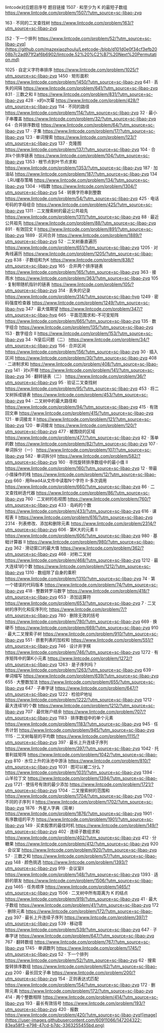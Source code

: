 lintcode对应题目序号	题目链接
1507 · 和至少为 K 的最短子数组	https://www.lintcode.com/problem/1507/?utm_source=sc-libao-zyq

163 · 不同的二叉查找树	https://www.lintcode.com/problem/163/?utm_source=sc-libao-zyq

[52 · 下一个排列	https://www.lintcode.com/problem/52/?utm_source=sc-libao-zyq](https://github.com/mazexiaozhoulu/Leetcode-/blob/d101d0e0f34cf3efb2008b7c2ad971f2af6b6902/lintcode.52%20%C2%B7%20Next%20Permutation.md)

1025 · 自定义字符串排序	https://www.lintcode.com/problem/1025/?utm_source=sc-libao-zyq
1450 · 矩形面积	https://www.lintcode.com/problem/1450/?utm_source=sc-libao-zyq
641 · 丢失的间隔	https://www.lintcode.com/problem/641/?utm_source=sc-libao-zyq
831 · 三数之和 II	https://www.lintcode.com/problem/831/?utm_source=sc-libao-zyq
428 · x的n次幂	https://www.lintcode.com/problem/428/?utm_source=sc-libao-zyq
114 · 不同的路径	https://www.lintcode.com/problem/114/?utm_source=sc-libao-zyq
32 · 最小子串覆盖	https://www.lintcode.com/problem/32/?utm_source=sc-libao-zyq
64 · 合并排序数组	https://www.lintcode.com/problem/64/?utm_source=sc-libao-zyq
17 · 子集	https://www.lintcode.com/problem/17/?utm_source=sc-libao-zyq
123 · 单词搜索	https://www.lintcode.com/problem/123/?utm_source=sc-libao-zyq
137 · 克隆图	https://www.lintcode.com/problem/137/?utm_source=sc-libao-zyq
104 · 合并k个排序链表	https://www.lintcode.com/problem/104/?utm_source=sc-libao-zyq
1353 · 根节点到叶节点求和	https://www.lintcode.com/problem/1353/?utm_source=sc-libao-zyq
187 · 加油站	https://www.lintcode.com/problem/187/?utm_source=sc-libao-zyq
134 · LRU缓存策略	https://www.lintcode.com/problem/134/?utm_source=sc-libao-zyq
1304 · H指数	https://www.lintcode.com/problem/1304/?utm_source=sc-libao-zyq
54 · 转换字符串到整数	https://www.lintcode.com/problem/54/?utm_source=sc-libao-zyq
425 · 电话号码的字母组合	https://www.lintcode.com/problem/425/?utm_source=sc-libao-zyq
1311 · 二叉搜索树的最近公共祖先	https://www.lintcode.com/problem/1311/?utm_source=sc-libao-zyq
88 · 最近公共祖先	https://www.lintcode.com/problem/88/?utm_source=sc-libao-zyq
891 · 有效回文 II	https://www.lintcode.com/problem/891/?utm_source=sc-libao-zyq
1889 · 区间合并	https://www.lintcode.com/problem/1889/?utm_source=sc-libao-zyq
52 · 二叉树垂直遍历	https://www.lintcode.com/problem/651/?utm_source=sc-libao-zyq
1205 · 对角线遍历	https://www.lintcode.com/problem/1205/?utm_source=sc-libao-zyq
838 · 子数组和为K	https://www.lintcode.com/problem/838/?utm_source=sc-libao-zyq
165 · 合并两个排序链表	https://www.lintcode.com/problem/165/?utm_source=sc-libao-zyq
363 · 接雨水	https://www.lintcode.com/problem/363/?utm_source=sc-libao-zyq
105 · 复制带随机指针的链表	https://www.lintcode.com/problem/105/?utm_source=sc-libao-zyq
314 · 丢失的记录	https://www.lintcode.com/problem/314/?utm_source=sc-libao-hyp
1249 · 密码强度检查器	https://www.lintcode.com/problem/1249/?utm_source=sc-libao-hyp
347 · 最大值期望	https://www.lintcode.com/problem/347/?utm_source=sc-libao-hyp
665 · 平面范围求和-不可变矩阵	https://www.lintcode.com/problem/665/?utm_source=sc-libao-zyq
135 · 数字组合	https://www.lintcode.com/problem/135/?utm_source=sc-libao-zyq
153 · 数字组合 II	https://www.lintcode.com/problem/153/?utm_source=sc-libao-zyq
34 · N皇后问题（二）	https://www.lintcode.com/problem/34/?utm_source=sc-libao-zyq
156 · 合并区间	https://www.lintcode.com/problem/156/?utm_source=sc-libao-zyq
30 · 插入区间	https://www.lintcode.com/problem/30/?utm_source=sc-libao-zyq
408 · 二进制求和	https://www.lintcode.com/problem/408/?utm_source=sc-libao-zyq
141 · 对x开根	https://www.lintcode.com/problem/141/?utm_source=sc-libao-zyq
36 · 翻转链表（二）	https://www.lintcode.com/problem/36/?utm_source=sc-libao-zyq
95 · 验证二叉查找树	https://www.lintcode.com/problem/95/?utm_source=sc-libao-zyq
453 · 将二叉树拆成链表	https://www.lintcode.com/problem/453/?utm_source=sc-libao-zyq
94 · 二叉树中的最大路径和	https://www.lintcode.com/problem/94/?utm_source=sc-libao-zyq
415 · 有效回文串	https://www.lintcode.com/problem/415/?utm_source=sc-libao-zyq
121 · 单词接龙 II	https://www.lintcode.com/problem/121/?utm_source=sc-libao-zyq
120 · 单词接龙	https://www.lintcode.com/problem/120/?utm_source=sc-libao-zyq
477 · 被围绕的区域	https://www.lintcode.com/problem/477/?utm_source=sc-libao-zyq
82 · 落单的数	https://www.lintcode.com/problem/82/?utm_source=sc-libao-zyq
107 · 单词拆分（一）	https://www.lintcode.com/problem/107/?utm_source=sc-libao-zyq
582 · 单词拆分II	https://www.lintcode.com/problem/582/?utm_source=sc-libao-zyq
160 · 寻找旋转排序数组中的最小值 II	https://www.lintcode.com/problem/160/?utm_source=sc-libao-zyq
12 · 带最小值操作的栈	https://www.lintcode.com/problem/12/?utm_source=sc-libao-zyq
660 · 用Read4从文件中读取N个字符 II-多次调用	https://www.lintcode.com/problem/660/?utm_source=sc-libao-zyq
86 · 二叉查找树迭代器	https://www.lintcode.com/problem/86/?utm_source=sc-libao-zyq
760 · 二叉树的右视图	https://www.lintcode.com/problem/760/?utm_source=sc-libao-zyq
433 · 岛屿的个数	https://www.lintcode.com/problem/433/?utm_source=sc-libao-zyq
616 · 课程表 II	https://www.lintcode.com/problem/616/?utm_source=sc-libao-zyq
2314 · 列表修改、添加和删除元素	https://www.lintcode.com/problem/2314/?utm_source=sc-libao-zyq
606 · 第K大的元素 II	https://www.lintcode.com/problem/606/?utm_source=sc-libao-zyq
980 · 基础计算器 II	https://www.lintcode.com/problem/980/?utm_source=sc-libao-zyq
362 · 滑动窗口的最大值	https://www.lintcode.com/problem/362/?utm_source=sc-libao-zyq
468 · 对称二叉树	https://www.lintcode.com/problem/468/?utm_source=sc-libao-zyq
1212 · 最大连续1的个数	https://www.lintcode.com/problem/1212/?utm_source=sc-libao-zyq
1310 · 数组除了自身的乘积	https://www.lintcode.com/problem/1310/?utm_source=sc-libao-zyq
74 · 第一个错误的代码版本	https://www.lintcode.com/problem/74/?utm_source=sc-libao-zyq
418 · 整数转罗马数字	https://www.lintcode.com/problem/418/?utm_source=sc-libao-zyq
653 · 添加运算符	https://www.lintcode.com/problem/653/?utm_source=sc-libao-zyq
7 · 二叉树的序列化和反序列化	https://www.lintcode.com/problem/7/?utm_source=sc-libao-zyq
780 · 删除无效的括号	https://www.lintcode.com/problem/780/?utm_source=sc-libao-zyq
669 · 换硬币	https://www.lintcode.com/problem/669/?utm_source=sc-libao-zyq
910 · 最大二叉搜索子树	https://www.lintcode.com/problem/910/?utm_source=sc-libao-zyq
551 · 嵌套列表的加权和	https://www.lintcode.com/problem/551/?utm_source=sc-libao-zyq
746 · 设计井字棋	https://www.lintcode.com/problem/746/?utm_source=sc-libao-zyq
1272 · 有序矩阵中的第K小元素	https://www.lintcode.com/problem/1272/?utm_source=sc-libao-zyq
1263 · 是子序列吗？	https://www.lintcode.com/problem/1263/?utm_source=sc-libao-zyq
639 · 单词缩写	https://www.lintcode.com/problem/639/?utm_source=sc-libao-zyq
655 · 大整数加法	https://www.lintcode.com/problem/655/?utm_source=sc-libao-zyq
647 · 子串字谜	https://www.lintcode.com/problem/647/?utm_source=sc-libao-zyq
1222 · 检验IP地址	https://www.lintcode.com/problem/1222/?utm_source=sc-libao-zyq
1212 · 最大连续1的个数	https://www.lintcode.com/problem/1212/?utm_source=sc-libao-zyq
707 · 最优账户结余	https://www.lintcode.com/problem/707/?utm_source=sc-libao-zyq
1183 · 排序数组中的单个元素	https://www.lintcode.com/problem/1183/?utm_source=sc-libao-zyq
945 · 任务计划	https://www.lintcode.com/problem/945/?utm_source=sc-libao-zyq
1115 · 二叉树每层的平均数	https://www.lintcode.com/problem/1115/?utm_source=sc-libao-zyq
397 · 最长上升连续子序列	https://www.lintcode.com/problem/397/?utm_source=sc-libao-zyq
1042 · 托普利兹矩阵	https://www.lintcode.com/problem/1042/?utm_source=sc-libao-zyq
810 · 水位上升的泳池中游泳	https://www.lintcode.com/problem/810/?utm_source=sc-libao-zyq
1031 · 图可以被二分么？	https://www.lintcode.com/problem/1031/?utm_source=sc-libao-zyq
1394 · 山羊拉丁文	https://www.lintcode.com/problem/1394/?utm_source=sc-libao-zyq
1721 · 使括号有效的最少添加	https://www.lintcode.com/problem/1721/?utm_source=sc-libao-zyq
1704 · 二叉搜索树的范围和	https://www.lintcode.com/problem/1704/?utm_source=sc-libao-zyq
1702 · 不同的子序列 II	https://www.lintcode.com/problem/1702/?utm_source=sc-libao-zyq
1876 · 外星人字典（简单）	https://www.lintcode.com/problem/1876/?utm_source=sc-libao-zyq
1901 · 有序数组的平方	https://www.lintcode.com/problem/1901/?utm_source=sc-libao-zyq
149 · 买卖股票的最佳时机	https://www.lintcode.com/problem/149/?utm_source=sc-libao-zyq
402 · 连续子数组求和	https://www.lintcode.com/problem/402/?utm_source=sc-libao-zyq
412 · 分糖果	https://www.lintcode.com/problem/412/?utm_source=sc-libao-zyq
920 · 会议室	https://www.lintcode.com/problem/920/?utm_source=sc-libao-zyq
57 · 三数之和	https://www.lintcode.com/problem/57/?utm_source=sc-libao-zyq
148 · 颜色挑选	https://www.lintcode.com/problem/1393/?utm_source=sc-libao-zyq
919 · 会议室Ⅱ	https://www.lintcode.com/problem/148/?utm_source=sc-libao-zyq
1393 · 适龄的朋友	https://www.lintcode.com/problem/1506/?utm_source=sc-libao-zyq
1465 · 任务顺序	https://www.lintcode.com/problem/1465/?utm_source=sc-libao-zyq
1506 · 二叉树中所有距离为 K 的结点	https://www.lintcode.com/problem/919/?utm_source=sc-libao-zyq
41 · 最大子数组	https://www.lintcode.com/problem/41/?utm_source=sc-libao-zyq
172 · 删除元素	https://www.lintcode.com/problem/172/?utm_source=sc-libao-zyq
397 · 最长上升连续子序列	https://www.lintcode.com/problem/397/?utm_source=sc-libao-zyq
539 · 移动零	https://www.lintcode.com/problem/539/?utm_source=sc-libao-zyq
647 · 子串字谜	https://www.lintcode.com/problem/647/?utm_source=sc-libao-zyq
767 · 翻转数组	https://www.lintcode.com/problem/767/?utm_source=sc-libao-zyq
1745 · 单调数列	https://www.lintcode.com/problem/1745/?utm_source=sc-libao-zyq
52 · 下一个排列	https://www.lintcode.com/problem/52/?utm_source=sc-libao-zyq
62 · 搜索旋转排序数组	https://www.lintcode.com/problem/62/?utm_source=sc-libao-zyq
200 · 最长回文子串	https://www.lintcode.com/problem/200/?utm_source=sc-libao-zyq
154 · 正则表达式匹配	https://www.lintcode.com/problem/154/?utm_source=sc-libao-zyq
172 · 删除元素	https://www.lintcode.com/problem/172/?utm_source=sc-libao-zyq
414 · 两个整数相除	https://www.lintcode.com/problem/414/?utm_source=sc-libao-zyq
193 · 最长有效括号	https://www.lintcode.com/problem/193/?utm_source=sc-libao-zyq
420 · 报数	https://www.lintcode.com/problem/420/?utm_source=sc-libao-zyq![image](https://user-images.githubusercontent.com/60911066/147204322-83ea58f3-e798-47cd-b7dc-3363255455bd.png)
